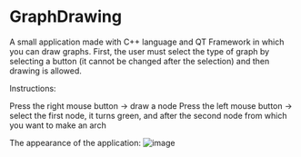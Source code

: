 # GraphDrawing

A small application made with C++ language and QT Framework in which you can draw graphs.
First, the user must select the type of graph by selecting a button (it cannot be changed after the selection) and then drawing is allowed.

Instructions:

Press the right mouse button -> draw a node
Press the left mouse button -> select the first node, it turns green, and after the second node from which you want to make an arch

The appearance of the application:
![image](https://github.com/RalucaDavid/GraphDrawing/assets/117584603/a2c245b7-7828-42f9-8fd2-081aad063d7f)

